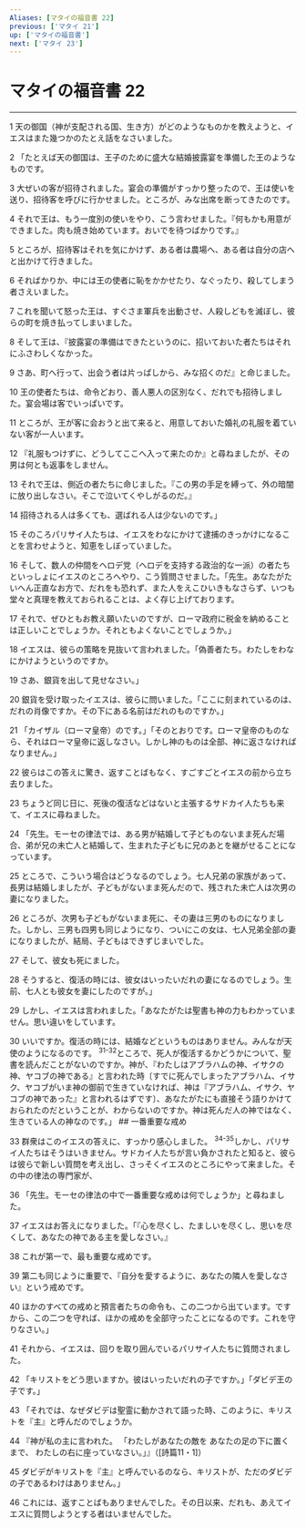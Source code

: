 ```yaml
---
Aliases: [マタイの福音書 22]
previous: ['マタイ 21']
up: ['マタイの福音書']
next: ['マタイ 23']
---
```

# マタイの福音書 22

***




1 
天の御国（神が支配される国、生き方）がどのようなものかを教えようと、イエスはまた幾つかのたとえ話をなさいました。 



2 
「たとえば天の御国は、王子のために盛大な結婚披露宴を準備した王のようなものです。 



3 
大ぜいの客が招待されました。宴会の準備がすっかり整ったので、王は使いを送り、招待客を呼びに行かせました。ところが、みな出席を断ってきたのです。 



4 
それで王は、もう一度別の使いをやり、こう言わせました。『何もかも用意ができました。肉も焼き始めています。おいでを待つばかりです。』 



5 
ところが、招待客はそれを気にかけず、ある者は農場へ、ある者は自分の店へと出かけて行きました。 



6 
そればかりか、中には王の使者に恥をかかせたり、なぐったり、殺してしまう者さえいました。 



7 
これを聞いて怒った王は、すぐさま軍兵を出動させ、人殺しどもを滅ぼし、彼らの町を焼き払ってしまいました。 



8 
そして王は、『披露宴の準備はできたというのに、招いておいた者たちはそれにふさわしくなかった。 



9 
さあ、町へ行って、出会う者は片っぱしから、みな招くのだ』と命じました。 



10 
王の使者たちは、命令どおり、善人悪人の区別なく、だれでも招待しました。宴会場は客でいっぱいです。 



11 
ところが、王が客に会おうと出て来ると、用意しておいた婚礼の礼服を着ていない客が一人います。 



12 
『礼服もつけずに、どうしてここへ入って来たのか』と尋ねましたが、その男は何とも返事をしません。 



13 
それで王は、側近の者たちに命じました。『この男の手足を縛って、外の暗闇に放り出しなさい。そこで泣いてくやしがるのだ。』 



14 
招待される人は多くても、選ばれる人は少ないのです。」 



15 
そのころパリサイ人たちは、イエスをわなにかけて逮捕のきっかけになることを言わせようと、知恵をしぼっていました。 



16 
そして、数人の仲間をヘロデ党（ヘロデを支持する政治的な一派）の者たちといっしょにイエスのところへやり、こう質問させました。「先生。あなたがたいへん正直なお方で、だれをも恐れず、また人をえこひいきもなさらず、いつも堂々と真理を教えておられることは、よく存じ上げております。 



17 
それで、ぜひともお教え願いたいのですが、ローマ政府に税金を納めることは正しいことでしょうか。それともよくないことでしょうか。」 



18 
イエスは、彼らの策略を見抜いて言われました。「偽善者たち。わたしをわなにかけようというのですか。 



19 
さあ、銀貨を出して見せなさい。」 



20 
銀貨を受け取ったイエスは、彼らに問いました。「ここに刻まれているのは、だれの肖像ですか。その下にある名前はだれのものですか。」 



21 
「カイザル（ローマ皇帝）のです。」「そのとおりです。ローマ皇帝のものなら、それはローマ皇帝に返しなさい。しかし神のものは全部、神に返さなければなりません。」 



22 
彼らはこの答えに驚き、返すことばもなく、すごすごとイエスの前から立ち去りました。 



23 
ちょうど同じ日に、死後の復活などはないと主張するサドカイ人たちも来て、イエスに尋ねました。 



24 
「先生。モーセの律法では、ある男が結婚して子どものないまま死んだ場合、弟が兄の未亡人と結婚して、生まれた子どもに兄のあとを継がせることになっています。 



25 
ところで、こういう場合はどうなるのでしょう。七人兄弟の家族があって、長男は結婚しましたが、子どもがないまま死んだので、残された未亡人は次男の妻になりました。 



26 
ところが、次男も子どもがないまま死に、その妻は三男のものになりました。しかし、三男も四男も同じようになり、ついにこの女は、七人兄弟全部の妻になりましたが、結局、子どもはできずじまいでした。 



27 
そして、彼女も死にました。 



28 
そうすると、復活の時には、彼女はいったいだれの妻になるのでしょう。生前、七人とも彼女を妻にしたのですが。」 



29 
しかし、イエスは言われました。「あなたがたは聖書も神の力もわかっていません。思い違いをしています。 



30 
いいですか。復活の時には、結婚などというものはありません。みんなが天使のようになるのです。 <sup class="versenum">31-32</sup>ところで、死人が復活するかどうかについて、聖書を読んだことがないのですか。神が、『わたしはアブラハムの神、イサクの神、ヤコブの神である』と言われた時〔すでに死んでしまったアブラハム、イサク、ヤコブがいま神の御前で生きていなければ、神は『アブラハム、イサク、ヤコブの神であった』と言われるはずです〕、あなたがたにも直接そう語りかけておられたのだということが、わからないのですか。神は死んだ人の神ではなく、生きている人の神なのです。」 ## 一番重要な戒め 



33 
群衆はこのイエスの答えに、すっかり感心しました。 <sup class="versenum">34-35</sup>しかし、パリサイ人たちはそうはいきません。サドカイ人たちが言い負かされたと知ると、彼らは彼らで新しい質問を考え出し、さっそくイエスのところにやって来ました。その中の律法の専門家が、 



36 
「先生。モーセの律法の中で一番重要な戒めは何でしょうか」と尋ねました。 



37 
イエスはお答えになりました。「『心を尽くし、たましいを尽くし、思いを尽くして、あなたの神である主を愛しなさい。』 



38 
これが第一で、最も重要な戒めです。 



39 
第二も同じように重要で、『自分を愛するように、あなたの隣人を愛しなさい』という戒めです。 



40 
ほかのすべての戒めと預言者たちの命令も、この二つから出ています。ですから、この二つを守れば、ほかの戒めを全部守ったことになるのです。これを守りなさい。」 



41 
それから、イエスは、回りを取り囲んでいるパリサイ人たちに質問されました。 



42 
「キリストをどう思いますか。彼はいったいだれの子ですか。」「ダビデ王の子です。」 



43 
「それでは、なぜダビデは聖霊に動かされて語った時、このように、キリストを『主』と呼んだのでしょうか。 



44 
『神が私の主に言われた。 「わたしがあなたの敵を あなたの足の下に置くまで、 わたしの右に座っていなさい。」』（[詩篇11・1]） 



45 
ダビデがキリストを『主』と呼んでいるのなら、キリストが、ただのダビデの子であるわけはありません。」 



46 
これには、返すことばもありませんでした。その日以来、だれも、あえてイエスに質問しようとする者はいませんでした。
